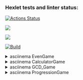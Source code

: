 ### Hexlet tests and linter status:
[![Actions Status](https://github.com/DmitryGrokh/java-project-lvl1/workflows/hexlet-check/badge.svg)](https://github.com/DmitryGrokh/java-project-lvl1/actions)

<a href="https://codeclimate.com/github/codeclimate/codeclimate/maintainability"><img src="https://api.codeclimate.com/v1/badges/a99a88d28ad37a79dbf6/maintainability" /></a>

<a href="https://codeclimate.com/github/codeclimate/codeclimate/test_coverage"><img src="https://api.codeclimate.com/v1/badges/a99a88d28ad37a79dbf6/test_coverage" /></a>

[![Build](https://github.com/DmitryGrokh/java-project-lvl1/actions/workflows/makefile.yml/badge.svg)](https://github.com/DmitryGrokh/java-project-lvl1/actions/workflows/makefile.yml)


<details>
	<summary>asciinema EvenGame</summary>
<a href="https://asciinema.org/a/NwpTBdPHDKKwyQ0jFa00cT5MU" target="_blank"><img src="https://asciinema.org/a/NwpTBdPHDKKwyQ0jFa00cT5MU.svg" /></a>
</details>


<details>
	<summary>asciinema CalculatorGame</summary>
<a href="https://asciinema.org/a/nWQ7dEHgbCP7bCR57UjJl68Gv" target="_blank"><img src="https://asciinema.org/a/nWQ7dEHgbCP7bCR57UjJl68Gv.svg" /></a>
</details>

<details>
	<summary>asciinema GCD_Game</summary>
<a href="https://asciinema.org/a/fl7hg6HV0xOJ6NBrsptBCmZQh" target="_blank"><img src="https://asciinema.org/a/fl7hg6HV0xOJ6NBrsptBCmZQh.svg" /></a>
</details>

<details>
	<summary>asciinema ProgressionGame</summary>
<a href="https://asciinema.org/a/fKZNEzdBVGxjgnzLKdl6ifMS3" target="_blank"><img src="https://asciinema.org/a/fKZNEzdBVGxjgnzLKdl6ifMS3.svg" /></a>
</details>

